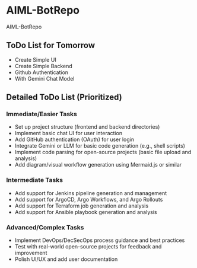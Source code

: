 # AIML-BotRepo
AIML-BotRepo

## ToDo List for Tomorrow
- Create Simple UI
- Create Simple Backend
- Github Authentication
- With Gemini Chat Model

## Detailed ToDo List (Prioritized)

### Immediate/Easier Tasks
- Set up project structure (frontend and backend directories)
- Implement basic chat UI for user interaction
- Add GitHub authentication (OAuth) for user login
- Integrate Gemini or LLM for basic code generation (e.g., shell scripts)
- Implement code parsing for open-source projects (basic file upload and analysis)
- Add diagram/visual workflow generation using Mermaid.js or similar

### Intermediate Tasks
- Add support for Jenkins pipeline generation and management
- Add support for ArgoCD, Argo Workflows, and Argo Rollouts
- Add support for Terraform job generation and analysis
- Add support for Ansible playbook generation and analysis

### Advanced/Complex Tasks
- Implement DevOps/DecSecOps process guidance and best practices
- Test with real-world open-source projects for feedback and improvement
- Polish UI/UX and add user documentation
